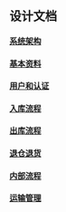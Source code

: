 ## 设计文档

#### [系统架构](system/system.md)

#### [基本资料](basic/basic.md)

#### [用户和认证](ia/用户和认证.md)

#### [入库流程](in/in.md)

#### [出库流程](delivery/delivery.md)

#### [退仓退货](rtn/rtn.md)

#### [内部流程](inner/inner.md)

#### [运输管理](tms/tms.md)

